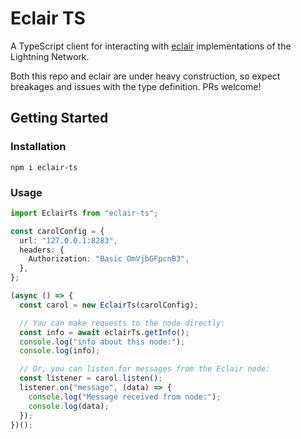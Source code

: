 # Eclair TS

A TypeScript client for interacting with [eclair](https://github.com/ACINQ/eclair) implementations of the Lightning Network.

Both this repo and eclair are under heavy construction, so expect breakages and issues with the type definition. PRs welcome!

## Getting Started

### Installation

```
npm i eclair-ts
```

### Usage

```ts
import EclairTs from "eclair-ts";

const carolConfig = {
  url: "127.0.0.1:8283",
  headers: {
    Authorization: "Basic OmVjbGFpcnB3",
  },
};

(async () => {
  const carol = new EclairTs(carolConfig);

  // You can make requests to the node directly:
  const info = await eclairTs.getInfo();
  console.log("info about this node:");
  console.log(info);

  // Or, you can listen for messages from the Eclair node:
  const listener = carol.listen();
  listener.on("message", (data) => {
    console.log("Message received from node:");
    console.log(data);
  });
})();
```
